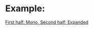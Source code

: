# Example:

[First half: Mono, Second half: Expanded](https://github.com/fps/stereospread.lv2/blob/master/session.mp4?raw=true)


